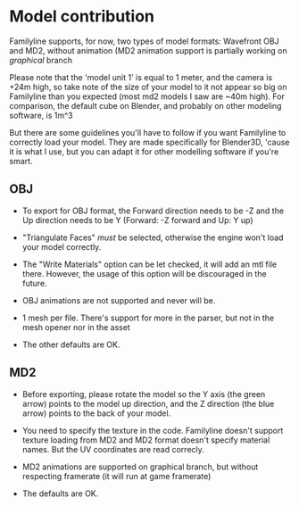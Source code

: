 # Model contribution

Familyline supports, for now, two types of model formats: Wavefront OBJ and MD2, without animation 
(MD2 animation support is partially working on _graphical_ branch

Please note that the 'model unit 1' is equal to 1 meter, and the camera is +24m high, so take note of
the size of your model to it not appear so big on Familyline than you expected (most md2 models I saw
are ~40m high). For comparison, the default cube on Blender, and probably on other modeling software, is 1m^3

But there are some guidelines you'll have to follow if you want Familyline to correctly load your model. 
They are made specifically for Blender3D, 'cause it is what I use, but you can adapt it for other modelling 
software if you're smart.

## OBJ
* To export for OBJ format, the Forward direction needs to be -Z and the Up direction needs to be Y 
(Forward: -Z forward and Up: Y up)

* "Triangulate Faces" *must* be selected, otherwise the engine won't load your model correctly.

* The "Write Materials" option can be let checked, it will add an mtl file there. However, the usage of this option
will be discouraged in the future.

* OBJ animations are not supported and never will be.

* 1 mesh per file. There's support for more in the parser, but not in the mesh opener nor in the asset

* The other defaults are OK.

## MD2
* Before exporting, please rotate the model so the Y axis (the green arrow) points to the model up direction, and
the Z direction (the blue arrow) points to the back of your model.

* You need to specify the texture in the code. Familyline doesn't support texture loading from MD2 and MD2 format
doesn't specify material names. But the UV coordinates are read correcly.

* MD2 animations are supported on graphical branch, but without respecting framerate (it will run at game framerate)

* The defaults are OK.
